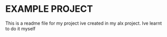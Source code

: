 #  EXAMPLE PROJECT
  This is a readme file for my project ive created in my alx project. Ive learnt to do it myself